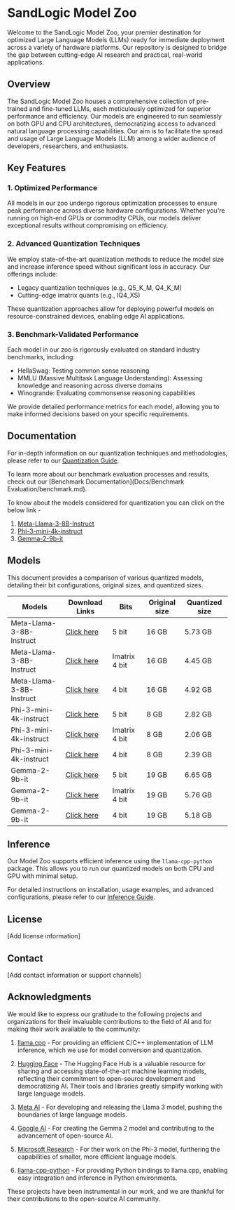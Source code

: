 # SandLogic Model Zoo

Welcome to the SandLogic Model Zoo, your premier destination for optimized Large Language Models (LLMs) ready for immediate deployment across a variety of hardware platforms. Our repository is designed to bridge the gap between cutting-edge AI research and practical, real-world applications.

## Overview

The SandLogic Model Zoo houses a comprehensive collection of pre-trained and fine-tuned LLMs, each meticulously optimized for superior performance and efficiency. Our models are engineered to run seamlessly on both GPU and CPU architectures, democratizing access to advanced natural language processing capabilities. Our aim is to facilitate the spread and usage of Large Language Models (LLM) among a wider audience of developers, researchers, and enthusiasts.

## Key Features

### 1. Optimized Performance

All models in our zoo undergo rigorous optimization processes to ensure peak performance across diverse hardware configurations. Whether you're running on high-end GPUs or commodity CPUs, our models deliver exceptional results without compromising on efficiency.

### 2. Advanced Quantization Techniques

We employ state-of-the-art quantization methods to reduce the model size and increase inference speed without significant loss in accuracy. Our offerings include:

- Legacy quantization techniques (e.g., Q5_K_M, Q4_K_M)
- Cutting-edge imatrix quants (e.g., IQ4_XS)

These quantization approaches allow for deploying powerful models on resource-constrained devices, enabling edge AI applications.

### 3. Benchmark-Validated Performance

Each model in our zoo is rigorously evaluated on standard industry benchmarks, including:

- HellaSwag: Testing common sense reasoning
- MMLU (Massive Multitask Language Understanding): Assessing knowledge and reasoning across diverse domains
- Winogrande: Evaluating commonsense reasoning capabilities

We provide detailed performance metrics for each model, allowing you to make informed decisions based on your specific requirements.



## Documentation

For in-depth information on our quantization techniques and methodologies, please refer to our [Quantization Guide](Docs/Quantization/quantization.md).

To learn more about our benchmark evaluation processes and results, check out our [Benchmark Documentation](Docs/Benchmark Evaluation/benchmark.md).

To know about the models considered for quantization you can click on the below link -
1. [Meta-Llama-3-8B-Instruct](Models/Meta-Llama-3-8B-Instruct/Llama3.md)
2. [Phi-3-mini-4k-instruct](Models/Phi-3.1-mini-4k-instruct/Phi-3.1.md)
3. [Gemma-2-9b-it](Models/Gemma-2-9b-it/Gemma.md)

## Models 


This document provides a comparison of various quantized models, detailing their bit configurations, original sizes, and quantized sizes.

| Models                      | Download Links    | Bits           | Original size | Quantized size |
|-----------------------------|----------|----------------|---------------|----------------|
| Meta-Llama-3-8B-Instruct    | [Click here](https://sandlogic0-my.sharepoint.com/:u:/g/personal/rakshit_aralimatti_sandlogic_com/ESpFRPYv0gtOgf0Racp_9OABpYXSyIhgbzdESgqc7THCvg?e=18J8y7)       | 5 bit          | 16 GB         | 5.73 GB        |
| Meta-Llama-3-8B-Instruct    | [Click here](https://sandlogic0-my.sharepoint.com/:u:/g/personal/rakshit_aralimatti_sandlogic_com/EfuowO5pD_1CrS8GIIxPl3sBJ-UaBn-JEWBMtJuhzlIcKw?e=gGqjlz) | Imatrix 4 bit  | 16 GB         | 4.45 GB        |
| Meta-Llama-3-8B-Instruct    | [Click here](https://sandlogic0-my.sharepoint.com/:u:/g/personal/rakshit_aralimatti_sandlogic_com/EfIt1HwWyRlGhPwX8UGQJJUBuVB69A-UAaDo84gRPqlbBw?e=G9Eexx)       | 4 bit          | 16 GB         | 4.92 GB        |
| Phi-3-mini-4k-instruct      | [Click here](https://sandlogic0-my.sharepoint.com/:u:/g/personal/rakshit_aralimatti_sandlogic_com/EeqcdqjF041KoimJACBA1mUBZaZlk1G-PmRwVxKInhJ8Xw?e=KUWAL5)       | 5 bit          | 8 GB          | 2.82 GB        |
| Phi-3-mini-4k-instruct      | [Click here](https://sandlogic0-my.sharepoint.com/:u:/g/personal/rakshit_aralimatti_sandlogic_com/EUlhoZQwxtdAty7DCdZOjFgBZltj1xcoYe_1_5GsqBN50g?e=6yOVRD) | Imatrix 4 bit  | 8 GB          | 2.06 GB        |
| Phi-3-mini-4k-instruct      | [Click here](https://sandlogic0-my.sharepoint.com/:u:/g/personal/rakshit_aralimatti_sandlogic_com/EVpJTjph6FRFupV8ahyhWS8BWjFK87ufRFMteTRvUdHsrg?e=3ITIRn)       | 4 bit          | 8 GB          | 2.39 GB        |
| Gemma-2-9b-it               | [Click here](https://sandlogic0-my.sharepoint.com/:u:/g/personal/rakshit_aralimatti_sandlogic_com/EWc0YMTTtYNGuNElvvShu0cBmeardml8yKkZ9L5ElPlA7A?e=wJdQoJ)       | 5 bit          | 19 GB         | 6.65 GB        |
| Gemma-2-9b-it               | [Click here](https://sandlogic0-my.sharepoint.com/:u:/g/personal/rakshit_aralimatti_sandlogic_com/EevURY_Vz25DqdbTFJJpvfcBmEo35Ez7t4Lm1XLGUj1Q_g?e=0qKWiU) | Imatrix 4 bit  | 19 GB         | 5.76 GB        |
| Gemma-2-9b-it               | [Click here](https://sandlogic0-my.sharepoint.com/:u:/g/personal/rakshit_aralimatti_sandlogic_com/EQeFSWyfTiBHjansoeYQzxUBQbIH5SEYpNJJHWb8vztIkw?e=6FbSwc)       | 4 bit          | 19 GB         | 5.18 GB        |


## Inference

Our Model Zoo supports efficient inference using the `llama-cpp-python` package. This allows you to run our quantized models on both CPU and GPU with minimal setup.

For detailed instructions on installation, usage examples, and advanced configurations, please refer to our [Inference Guide](Scripts/Inference.md).
## License

[Add license information]

## Contact

[Add contact information or support channels]

## Acknowledgments

We would like to express our gratitude to the following projects and organizations for their invaluable contributions to the field of AI and for making their work available to the community:

1. [llama.cpp](https://github.com/ggerganov/llama.cpp) - For providing an efficient C/C++ implementation of LLM inference, which we use for model conversion and quantization.

2. [Hugging Face](https://huggingface.co/) - The Hugging Face Hub is a valuable resource for sharing and accessing state-of-the-art machine learning models, reflecting their commitment to open-source development and democratizing AI. Their tools and libraries greatly simplify working with large language models.
2. [Meta AI](https://ai.meta.com/) - For developing and releasing the Llama 3 model, pushing the boundaries of large language models.

3. [Google AI](https://ai.google/) - For creating the Gemma 2 model and contributing to the advancement of open-source AI.

4. [Microsoft Research](https://www.microsoft.com/en-us/research/) - For their work on the Phi-3 model, furthering the capabilities of smaller, more efficient language models.

5. [llama-cpp-python](https://github.com/abetlen/llama-cpp-python) - For providing Python bindings to llama.cpp, enabling easy integration and inference in Python environments.

These projects have been instrumental in our work, and we are thankful for their contributions to the open-source AI community.
